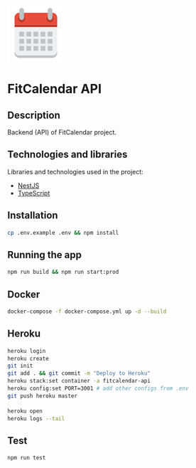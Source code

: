 ![icon](https://raw.githubusercontent.com/Andy1Blue/fit-calendar/master/views/assets/logo-calendar.png)

# FitCalendar API

## Description

Backend (API) of FitCalendar project.

## Technologies and libraries

Libraries and technologies used in the project:

- [NestJS](https://nestjs.com/)
- [TypeScript](https://www.typescriptlang.org/)

## Installation

```bash
cp .env.example .env && npm install
```

## Running the app

```bash
npm run build && npm run start:prod
```

## Docker

```bash
docker-compose -f docker-compose.yml up -d --build
```

## Heroku

```bash
heroku login
heroku create
git init
git add . && git commit -m "Deploy to Heroku"
heroku stack:set container -a fitcalendar-api
heroku config:set PORT=3001 # add other configs from .env
git push heroku master

heroku open
heroku logs --tail
```

## Test

```bash
npm run test
```
